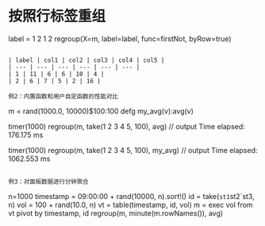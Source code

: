 # 按照行标签重组
label = 1 2 1 2
regroup(X=m, label=label, func=firstNot, byRow=true)
```

| label | col1 | col2 | col3 | col4 | col5 |
| --- | --- | --- | --- | --- | --- |
| 1 | 11 | 6 | 6 | 10 | 4 |
| 2 | 6 | 7 | 5 | 2 | 16 |

例2：内置函数和用户自定函数的性能对比

```
m = rand(1000.0, 10000)$100:100
defg my_avg(v):avg(v)

timer(1000) regroup(m, take(1 2 3 4 5, 100), avg)
// output
Time elapsed: 176.175 ms

timer(1000) regroup(m, take(1 2 3 4 5, 100), my_avg)
// output
Time elapsed: 1062.553 ms
```

例3：对面板数据进行分钟聚合

```
n=1000
timestamp = 09:00:00 + rand(10000, n).sort!()
id = take(`st1`st2`st3, n)
vol = 100 + rand(10.0, n)
vt = table(timestamp, id, vol)
m = exec vol from vt pivot by timestamp, id
regroup(m, minute(m.rowNames()), avg)
```

